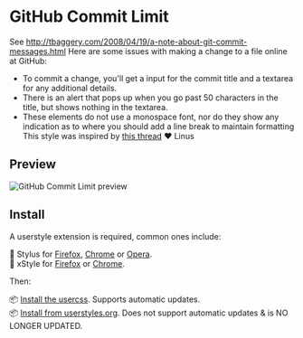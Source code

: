 # GitHub Commit Limit

See http://tbaggery.com/2008/04/19/a-note-about-git-commit-messages.html
Here are some issues with making a change to a file online at GitHub:
* To commit a change, you'll get a input for the commit title and a textarea for any additional details.
* There is an alert that pops up when you go past 50 characters in the title, but shows nothing in the textarea.
* These elements do not use a monospace font, nor do they show any indication as to where you should add a line break to maintain formatting
This style was inspired by [this thread](https://github.com/torvalds/linux/pull/17) :heart: Linus

## Preview
![GitHub Commit Limit preview](commit-limit.png)

## Install

A userstyle extension is required, common ones include:

🎨 Stylus for [Firefox](https://addons.mozilla.org/en-US/firefox/addon/styl-us/), [Chrome](https://chrome.google.com/webstore/detail/stylus/clngdbkpkpeebahjckkjfobafhncgmne) or [Opera](https://addons.opera.com/en-gb/extensions/details/stylus/).<br>
🎨 xStyle for [Firefox](https://addons.mozilla.org/firefox/addon/xstyle/) or [Chrome](https://chrome.google.com/webstore/detail/xstyle/hncgkmhphmncjohllpoleelnibpmccpj).

Then:

📦 [Install the usercss](https://raw.githubusercontent.com/StylishThemes/GitHub-Commit-Limit/master/github-commit-limit.user.css). Supports automatic updates.<br>
📦 [Install from userstyles.org](https://userstyles.org/styles/130386). Does not support automatic updates & is NO LONGER UPDATED.
